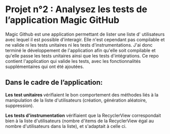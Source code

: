 <h1>Projet n°2 :  Analysez les tests de l’application Magic GitHub</h1>

Magic Github est une application permettant de lister une liste d' utilisateurs avec lequel il est possible d'interagir. Elle n'est cependant pas compilable et ne valide ni les tests unitaires ni les tests d'instrumentations.
J'ai donc terminé le développement de l'application afin qu'elle soit compilable et qu'elle passe les tests unitaires ainsi que les tests d'intégrations.
Ce repo contient l'application qui valide les tests, avec les fonctionnalités supplémentaires qui ont été ajoutées. 

<h2>Dans le cadre de l’application:</h2>


<b>Les test unitaires </b> vérifiaient le bon comportement des méthodes liés à la manipulation de la liste d'utilisateurs (création, génération aléatoire, suppression).

<b>Les tests d'instrumentation</b> vérifiaient que la RecyclerView correspondait bien à la liste d'utilisateurs (nombre d'items de la RecyclerView égal au nombre d'utilisateurs dans la liste), et s'adaptait à celle ci. 
